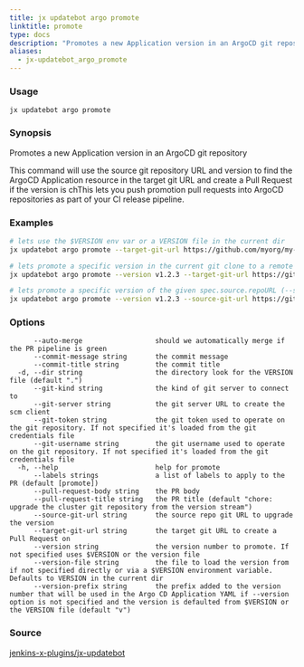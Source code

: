```yaml
---
title: jx updatebot argo promote
linktitle: promote
type: docs
description: "Promotes a new Application version in an ArgoCD git repository"
aliases:
  - jx-updatebot_argo_promote
---
```


### Usage

```
jx updatebot argo promote
```

### Synopsis

Promotes a new Application version in an ArgoCD git repository 

This command will use the source git repository URL and version to find the ArgoCD Application resource in the target git URL and create a Pull Request if the version is chThis lets you push promotion pull requests into ArgoCD repositories as part of your CI release pipeline.

### Examples

  ```bash
  # lets use the $VERSION env var or a VERSION file in the current dir
  jx updatebot argo promote --target-git-url https://github.com/myorg/my-argo-repo.git
  
  # lets promote a specific version in the current git clone to a remote repo
  jx updatebot argo promote --version v1.2.3 --target-git-url https://github.com/myorg/my-argo-repo.git
  
  # lets promote a specific version of the given spec.source.repoURL (--source-git-url)
  jx updatebot argo promote --version v1.2.3 --source-git-url https://github.com/myorg/my-chart-repo.git --target-git-url https://github.com/myorg/my-argo-repo.git

  ```
### Options

```
      --auto-merge                  should we automatically merge if the PR pipeline is green
      --commit-message string       the commit message
      --commit-title string         the commit title
  -d, --dir string                  the directory look for the VERSION file (default ".")
      --git-kind string             the kind of git server to connect to
      --git-server string           the git server URL to create the scm client
      --git-token string            the git token used to operate on the git repository. If not specified it's loaded from the git credentials file
      --git-username string         the git username used to operate on the git repository. If not specified it's loaded from the git credentials file
  -h, --help                        help for promote
      --labels strings              a list of labels to apply to the PR (default [promote])
      --pull-request-body string    the PR body
      --pull-request-title string   the PR title (default "chore: upgrade the cluster git repository from the version stream")
      --source-git-url string       the source repo git URL to upgrade the version
      --target-git-url string       the target git URL to create a Pull Request on
      --version string              the version number to promote. If not specified uses $VERSION or the version file
      --version-file string         the file to load the version from if not specified directly or via a $VERSION environment variable. Defaults to VERSION in the current dir
      --version-prefix string       the prefix added to the version number that will be used in the Argo CD Application YAML if --version option is not specified and the version is defaulted from $VERSION or the VERSION file (default "v")
```



### Source

[jenkins-x-plugins/jx-updatebot](https://github.com/jenkins-x-plugins/jx-updatebot)
